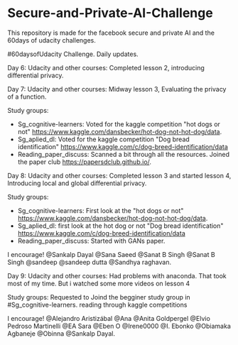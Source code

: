 # Secure-and-Private-AI-Challenge
This repository is made for the facebook secure and private AI and the 60days of udacity challenges.


#60daysofUdacity Challenge. Daily updates.

Day 6: 
Udacity and other courses: Completed lesson 2, introducing differential privacy. 

Day 7: 
Udacity and other courses: Midway lesson 3, Evaluating the privacy of a function.

Study groups: 
- Sg_cognitive-learners: Voted for the kaggle competition "hot dogs or not" https://www.kaggle.com/dansbecker/hot-dog-not-hot-dog/data.
- Sg_aplied_dl: Voted for the kaggle competition "Dog bread identification" https://www.kaggle.com/c/dog-breed-identification/data
- Reading_paper_discuss: Scanned a bit through all the resources. Joined the paper club https://papersdclub.github.io/.

Day 8: 
Udacity and other courses: Completed lesson 3 and started lesson 4, Introducing local and global differential privacy. 

Study groups: 
- Sg_cognitive-learners: First look at the "hot dogs or not" https://www.kaggle.com/dansbecker/hot-dog-not-hot-dog/data.
- Sg_aplied_dl: first look at the hot dog or not "Dog bread identification" https://www.kaggle.com/c/dog-breed-identification/data
- Reading_paper_discuss: Started with GANs paper. 

I encourage! @Sankalp Dayal @Sana Saeed @Sanat B Singh @Sanat B Singh @sandeep @sandeep dutta @Sandhya raghavan.

Day 9: 
Udacity and other courses: Had problems with anaconda. That took most of my time. But i watched some more videos on lesson 4

Study groups: Requested to Joind the begginer study group in #Sg_cognitive-learners. 
reading through kaggle competitions

I encourage! @Alejandro Aristizábal @Ana @Anita Goldpergel @Elvio Pedroso Martinelli @EA Sara @Eben O @Irene0000 @I. Ebonko @Obiamaka Agbaneje @Obinna @Sankalp Dayal.
